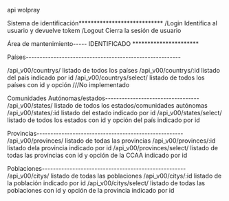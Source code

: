 api wolpray


Sistema de identificación****************************
/Login              Identifica al usuario y devuelve tokem
/Logout             Cierra la sesión de usuario

Área de mantenimiento----- IDENTIFICADO **********************

Países--------------------------------------------------------

/api_v00/countrys/          listado de todos los países
/api_v00/countrys/:id       listado del país indicado por id
/api_v00/countrys/select/   listado de todos los países con id y opción  ///No implementado

Comunidades Autónomas/estados----------------------------------
/api_v00/states/          listado de todos los estados/comunidades autónomas
/api_v00/states/:id       listado del estado indicado por id
/api_v00/states/select/   listado de todos los estados con id y opción del país indicado por id

Provincias-----------------------------------------------------
/api_v00/provinces/          listado de todas las provincias
/api_v00/provinces/:id       listado dela provincia indicado por id
/api_v00/provinces/select/   listado de todas las provincias con id y opción de la CCAA indicado por id

Poblaciones----------------------------------------------------
/api_v00/citys/          listado de todas las poblaciones
/api_v00/citys/:id       listado de la población indicado por id
/api_v00/citys/select/   listado de todas las poblaciones con id y opción de la provincia indicado por id